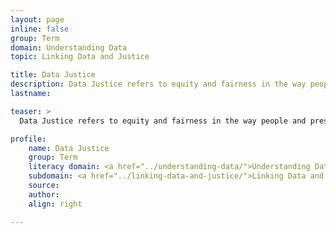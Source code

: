 ```yaml
---
layout: page
inline: false
group: Term
domain: Understanding Data
topic: Linking Data and Justice

title: Data Justice
description: Data Justice refers to equity and fairness in the way people and pressing social issues are disclosed, represented, and treated as a result of the collection, analysis, production, and presentation of data.
lastname: 

teaser: >
  Data Justice refers to equity and fairness in the way people and pressing social issues are disclosed, represented, and treated as a result of the collection, analysis, production, and presentation of data.

profile:
    name: Data Justice
    group: Term
    literacy domain: <a href="../understanding-data/">Understanding Data</a>
    subdomain: <a href="../linking-data-and-justice/">Linking Data and Justice</a>
    source: 
    author: 
    align: right

---
```

